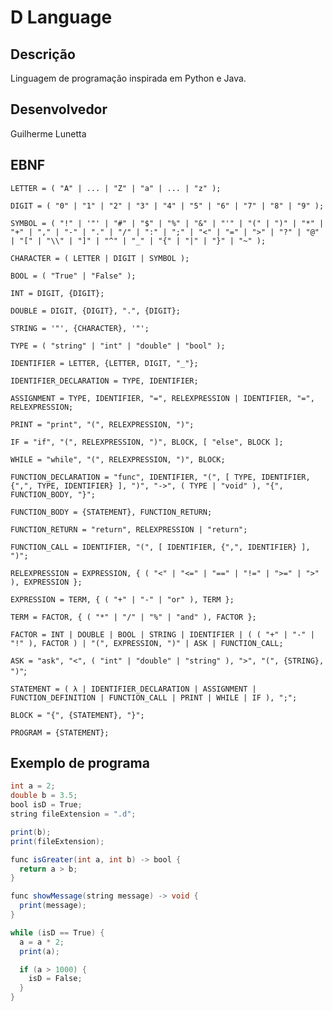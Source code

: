 # D Language

## Descrição

Linguagem de programação inspirada em Python e Java. 

## Desenvolvedor

Guilherme Lunetta

## EBNF

`LETTER = ( "A" | ... | "Z" | "a" | ... | "z" );`

`DIGIT = ( "0" | "1" | "2" | "3" | "4" | "5" | "6" | "7" | "8" | "9" );`

`SYMBOL = ( "!" | '"' | "#" | "$" | "%" | "&" | "'" | "(" | ")" | "*" | "+" | "," | "-" | "." | "/" | ":" | ";" | "<" | "=" | ">" | "?" | "@" | "[" | "\\" | "]" | "^" | "_" | "{" | "|" | "}" | "~" );`

`CHARACTER = ( LETTER | DIGIT | SYMBOL );`

`BOOL = ( "True" | "False" );`

`INT = DIGIT, {DIGIT};`

`DOUBLE = DIGIT, {DIGIT}, ".", {DIGIT};`

`STRING = '"', {CHARACTER}, '"';`

`TYPE = ( "string" | "int" | "double" | "bool" );`

`IDENTIFIER = LETTER, {LETTER, DIGIT, "_"};`

`IDENTIFIER_DECLARATION = TYPE, IDENTIFIER;`

`ASSIGNMENT = TYPE, IDENTIFIER, "=", RELEXPRESSION | IDENTIFIER, "=", RELEXPRESSION;`

`PRINT = "print", "(", RELEXPRESSION, ")";`

`IF = "if", "(", RELEXPRESSION, ")", BLOCK, [ "else", BLOCK ];`

`WHILE = "while", "(", RELEXPRESSION, ")", BLOCK;`

`FUNCTION_DECLARATION = "func", IDENTIFIER, "(", [ TYPE, IDENTIFIER, {",", TYPE, IDENTIFIER} ], ")", "->", ( TYPE | "void" ), "{", FUNCTION_BODY, "}";`

`FUNCTION_BODY = {STATEMENT}, FUNCTION_RETURN;`

`FUNCTION_RETURN = "return", RELEXPRESSION | "return";`

`FUNCTION_CALL = IDENTIFIER, "(", [ IDENTIFIER, {",", IDENTIFIER} ], ")";`

`RELEXPRESSION = EXPRESSION, { ( "<" | "<=" | "==" | "!=" | ">=" | ">" ), EXPRESSION };`

`EXPRESSION = TERM, { ( "+" | "-" | "or" ), TERM };`

`TERM = FACTOR, { ( "*" | "/" | "%" | "and" ), FACTOR };`

`FACTOR = INT | DOUBLE | BOOL | STRING | IDENTIFIER | ( ( "+" | "-" | "!" ), FACTOR ) | "(", EXPRESSION, ")" | ASK | FUNCTION_CALL;`

`ASK = "ask", "<", ( "int" | "double" | "string" ), ">", "(", {STRING}, ")"`;

`STATEMENT = ( λ | IDENTIFIER_DECLARATION | ASSIGNMENT | FUNCTION_DEFINITION | FUNCTION_CALL | PRINT | WHILE | IF ), ";";`

`BLOCK = "{", {STATEMENT}, "}";`

`PROGRAM = {STATEMENT};`

## Exemplo de programa

```java
int a = 2;
double b = 3.5;
bool isD = True;
string fileExtension = ".d";

print(b);
print(fileExtension);

func isGreater(int a, int b) -> bool {
  return a > b;
}

func showMessage(string message) -> void {
  print(message);
}

while (isD == True) {
  a = a * 2;
  print(a);

  if (a > 1000) {
    isD = False;
  }
}
```
